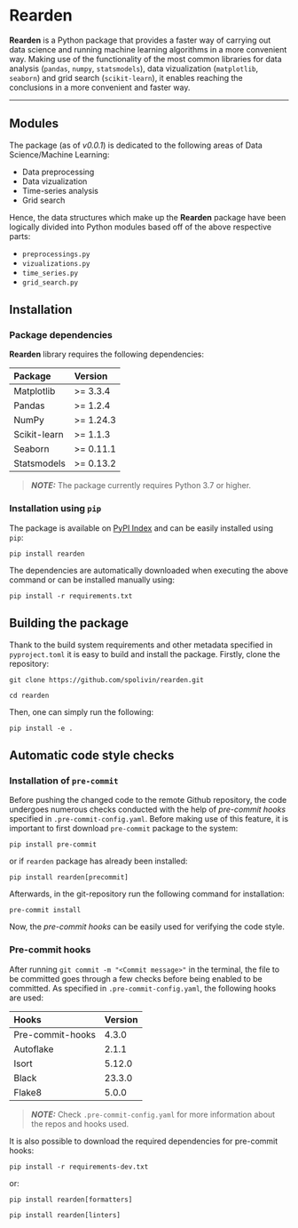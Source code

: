 # Rearden

**Rearden** is a Python package that provides a faster way of carrying out data science and running machine learning algorithms in a more convenient way. Making use of the functionality of the most common libraries for data analysis (`pandas`, `numpy`, `statsmodels`), data vizualization (`matplotlib`, `seaborn`) and grid search (`scikit-learn`), it enables reaching the conclusions in a more convenient and faster way.

----

## Modules
The package (as of *v0.0.1*) is dedicated to the following areas of Data Science/Machine Learning:

* Data preprocessing
* Data vizualization
* Time-series analysis
* Grid search

Hence, the data structures which make up the **Rearden** package have been logically divided into Python modules based off of the above respective parts:

* `preprocessings.py`
* `vizualizations.py`
* `time_series.py`
* `grid_search.py`

## Installation

### Package dependencies

**Rearden** library requires the following dependencies:

| Package | Version |
| :---------------------- | :---------------------- |
| Matplotlib | >= 3.3.4|
| Pandas | >= 1.2.4|
| NumPy| >= 1.24.3|
| Scikit-learn| >= 1.1.3|
| Seaborn| >= 0.11.1|
| Statsmodels| >= 0.13.2|

> **_NOTE:_**  The package currently requires Python 3.7 or higher.

### Installation using `pip`

The package is available on [PyPI Index](https://pypi.org/project/rearden/) and can be easily installed using `pip`:

```
pip install rearden
```

The dependencies are automatically downloaded when executing the above command or can be installed manually using:

```
pip install -r requirements.txt
```

## Building the package

Thank to the build system requirements and other metadata specified in `pyproject.toml` it is easy to build and install the package. Firstly, clone the repository:

```
git clone https://github.com/spolivin/rearden.git

cd rearden
```

Then, one can simply run the following:

```
pip install -e .
```

## Automatic code style checks

### Installation of `pre-commit`
Before pushing the changed code to the remote Github repository, the code undergoes numerous checks conducted with the help of *pre-commit hooks* specified in `.pre-commit-config.yaml`. Before making use of this feature, it is important to first download `pre-commit` package to the system:

```
pip install pre-commit
```

or if `rearden` package has already been installed:

```
pip install rearden[precommit]
```

Afterwards, in the git-repository run the following command for installation:

```
pre-commit install
```

Now, the *pre-commit hooks* can be easily used for verifying the code style.

### Pre-commit hooks

After running `git commit -m "<Commit message>"` in the terminal, the file to be committed goes through a few checks before being enabled to be committed. As specified in `.pre-commit-config.yaml`, the following hooks are used:

| Hooks | Version |
| :---------------------- | :---------------------- |
| Pre-commit-hooks | 4.3.0 |
| Autoflake | 2.1.1 |
| Isort | 5.12.0 |
| Black | 23.3.0 |
| Flake8 | 5.0.0|

> **_NOTE:_** Check `.pre-commit-config.yaml` for more information about the repos and hooks used.

It is also possible to download the required dependencies for pre-commit hooks:

```
pip install -r requirements-dev.txt
```

or:

```
pip install rearden[formatters]

pip install rearden[linters]
```
